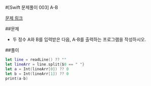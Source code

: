 #[Swift 문제풀이 003] A-B

[문제 링크](https://www.acmicpc.net/problem/1001)

##문제

- 두 정수 A와 B를 입력받은 다음, A-B를 출력하는 프로그램을 작성하시오.

##풀이

```swift 
let line = readLine() ?? ""
let lineArr = line.split{$0 == " "}
let a = Int(lineArr[0]) ?? 0
let b = Int(lineArr[1]) ?? 0
print(a-b)
```
